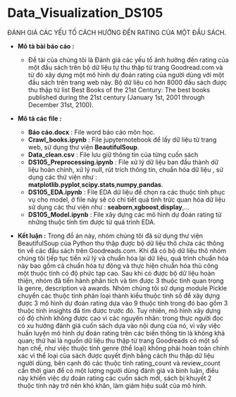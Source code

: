 # Data_Visualization_DS105
ĐÁNH GIÁ CÁC YẾU TỐ CÁCH HƯỞNG ĐẾN RATING CỦA MỘT ĐẦU SÁCH.



- **Mô tả bài báo cáo :**
    - Đề tài của chúng tôi là Đánh giá các yếu tố ảnh hưởng đến rating của một đầu sách trên bộ dữ liệu tự thu thập từ trang Goodread.com  và từ đó xây dựng một mô hình dự đoán rating của người dùng với một đầu sách trên trang web này. Bộ dữ liệu có hơn 8000 đầu sách được thu thập từ list Best Books of the 21st Century: The best books published during the 21st century (January 1st, 2001 through December 31st, 2100).

- **Mô tả các file :**
    - **Báo cáo.docx** : File word báo cáo môn học. 
    -	**Crawl_books.ipynb** : File jupyternotebook để lấy dữ liệu từ trang web, sử dụng thư viện **BeautifulSoup**.
    -	**Data_clean.csv** : File lưu giữ thông tin của từng cuốn sách 
    -	**DS105_Preprocessing.ipynb** : File xử lý dữ liệu ban đầu thành dữ liệu hoàn chỉnh, xử lý null, rút trích thông tin, chuẩn hóa dữ liệu , sử dụng các thứ viện như : **matplotlib.pyplot**,**scipy.stats**,**numpy**,**pandas**.
    -	**DS105_EDA.ipynb** : File EDA dữ liệu để chọn ra các thuộc tính phục vụ cho model, ở file này sẽ có chi tiết quá tình trức quan hóa dữ liệu sử dụng các thư viện như : **seaborn**,**xgboost**,**display**,...
    -	**DS105_Model.ipynb** : File xây dựng các mô hình dự đoán rating từ những thuộc tính tìm được từ quá trình EDA.

- **Kết luận :**
    Trong đồ án này, nhóm chúng tôi đã sử dụng thư viện BeautifulSoup của Python thu thập được bộ dữ liệu thô chứa các thông tin về các đầu sách trên Goodreads.com. Khi đã có bộ dữ liệu thô nhóm chúng tôi tiếp tục tiền xử lý và chuẩn hóa lại dữ liệu, quá trình chuẩn hóa này bao gồm cả chuẩn hóa tự động và thực hiện chuẩn hóa thủ công một thuộc tính có độ phức tạp cao. Sau khi có được bộ dữ liệu hoàn thiện, nhóm đã tiến hành phân tích và tìm được 3 thuộc tính quan trọng là genre, description và awards. 
Nhóm chúng tôi sử dụng module Pickle chuyển các thuộc tính phân loại thành kiểu thuộc tính số để xây dựng được 3 mô hình dự đoán rating dựa vào 9 thuộc tính trong đó bao gồm 3 thuộc tính insights đã tìm được trước đó. Tuy nhiên, mô hình xây dựng có độ chính không được cao vì các nguyên nhân: trong thực người đọc có xu hướng đánh giá cuốn sách dựa vào nội dung của nó, vì vậy việc huấn luyện mô hình dự đoán rating trên các biến thông tin là không khả quan; thứ hai là nguồn dữ liệu thu thập từ trang Goodreads có một số hạn chế, như việc thuộc tính genre (thể loại) không phải hoàn toàn chính xác vì thể loại của sách được quyết định bằng cách thu thập dữ liệu người dùng, bên cạnh đó các thuộc tính rating_count và review_count cần thời gian để có một lượng người dùng đánh giá và bình luận, điều này khiến việc dự đoán rating các cuốn sách mới, sách bị khuyết 2 thuộc tính này trở nên khó khăn, làm giảm hiệu suất của mô hình.

